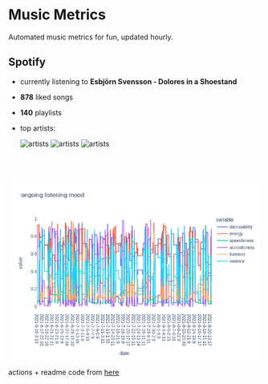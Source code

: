 # Music Metrics

Automated music metrics for fun, updated hourly.

## Spotify

- currently listening to **Esbjörn Svensson - Dolores in a Shoestand**

- **878** liked songs
- **140** playlists

- top artists: 

    ![artists](https://i.scdn.co/image/ab6761610000f1780101c7ab0ed7b659d472805a) ![artists](https://i.scdn.co/image/ab6761610000f178867008a971fae0f4d913f63a) ![artists](https://i.scdn.co/image/ab6761610000f178ea72be78f2a71616661b982e)

<br></br>

<!-- ## Audio features for currently playing

![feature spread](figures/auto.png) -->

![ongoing features](figures/timeseries.png)

actions + readme code from [here](https://github.com/gargakshit/gargakshit)
